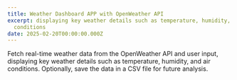 ```yaml
---
title: Weather Dashboard APP with OpenWeather API
excerpt: displaying key weather details such as temperature, humidity, and air
  conditions
date: 2025-02-20T00:00:00.000Z
---
```

Fetch real-time weather data from the OpenWeather API and user input, displaying key weather details such as temperature, humidity, and air conditions. Optionally, save the data in a CSV file for future analysis.